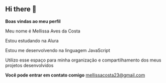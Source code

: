 ## Hi there 👋

**Boas vindas ao meu perfil**

Meu nome é Mellissa Aves da Costa

Estou estudando na Alura

Estou me desenvolvendo na linguagem JavaScript

Utilizo esse espaço para minha organização e compartilhamento dos meus projetos desenvolvidos 

**Você pode entrar em contato comigo** 
mellissacosta23@gmail.com
